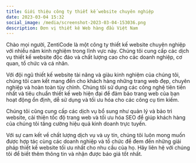 ```yaml
---
title: Giới thiệu công ty thiết kế website chuyên nghiệp
date: 2023-03-04 15:32
social_image: /media/screenshot-2023-03-04-153036.png
description: Đơn vị thiết kê Web hàng đầu Việt Nam
---
```

<!--StartFragment-->

Chào mọi người, ZentiCode là một công ty thiết kế website chuyên nghiệp với nhiều năm kinh nghiệm trong lĩnh vực này. Chúng tôi cung cấp các dịch vụ thiết kế website độc đáo và chất lượng cao cho các doanh nghiệp, cơ quan, tổ chức và cá nhân.

Với đội ngũ thiết kế website tài năng và giàu kinh nghiệm của chúng tôi, chúng tôi cam kết mang đến cho khách hàng những trang web đẹp, chuyên nghiệp và hoàn toàn tùy chỉnh. Chúng tôi sử dụng các công nghệ tiên tiến nhất và tiêu chuẩn thiết kế web hiện đại để đảm bảo trang web của bạn hoạt động ổn định, dễ sử dụng và tối ưu hóa cho các công cụ tìm kiếm.

Chúng tôi cũng cung cấp các dịch vụ bổ sung như quản lý và bảo trì website, cải thiện tốc độ trang web và tối ưu hóa SEO để giúp khách hàng của chúng tôi tăng cường hiệu quả kinh doanh trực tuyến.

Với sự cam kết về chất lượng dịch vụ và uy tín, chúng tôi luôn mong muốn được hợp tác cùng các doanh nghiệp và tổ chức để đem đến những giải pháp thiết kế website tối ưu nhất cho nhu cầu của họ. Hãy liên hệ với chúng tôi để biết thêm thông tin và nhận được báo giá tốt nhất.

<!--EndFragment-->